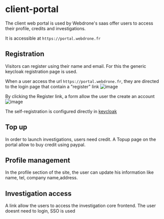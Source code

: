 # client-portal

The client web portal is used by Webdrone's saas offer users to access their profile, credits and investigations.

It is accessible at `https://portal.webdrone.fr`

## Registration
Visitors can register using their name and email.
For this the generic keycloak registration page is used.

When a user access the url `https://portal.webdrone.fr`, they are directed to the login page that contain a "register" link
![image](https://user-images.githubusercontent.com/16659140/185819406-f0ad4b2f-f78a-4fcb-bde7-a4a28da3c9a9.png)

By clicking the Register link, a form allow the user the create an account
![image](https://user-images.githubusercontent.com/16659140/185819477-5f28a909-1fba-4dc7-88c3-64ae614e6cb5.png)

The self-registration is configured directly in [keycloak](https://www.keycloak.org/docs/latest/server_admin/#con-user-registration_server_administration_guide)


## Top up
In order to launch investigations, users need credit.
A Topup page on the portal allow to buy credit using paypal.

## Profile management
In the profile section of the site, the user can update his information like name, tel, company name,address.

## Investigation access
A link allow the users to access the investigation core frontend. The user doesnt need to login, SSO is used
